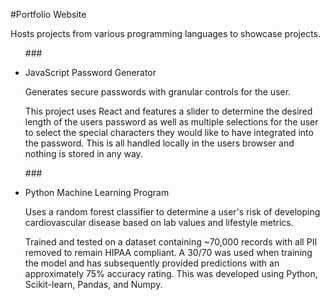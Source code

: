 #Portfolio Website

Hosts projects from various programming languages to showcase projects.

<ul>

###<li>JavaScript Password Generator</li>

<p>Generates secure passwords with granular controls for the user.</p>

<p>This project uses React and features a slider to determine the desired length of the users password as well as
multiple selections for the user to select the special characters they would like to have integrated into the password.
This is all handled locally in the users browser and nothing is stored in any way.</p>


###<li>Python Machine Learning Program</li>

<p>Uses a random forest classifier to determine a user's risk of developing cardiovascular disease based on lab values 
and lifestyle metrics.</p>

<p>Trained and tested on a dataset containing ~70,000 records with all PII removed to remain HIPAA compliant. A 30/70 
was used when training the model and has subsequently provided predictions with an approximately 75% accuracy rating. 
This was developed using Python, Scikit-learn, Pandas, and Numpy.</p>
</ul>
